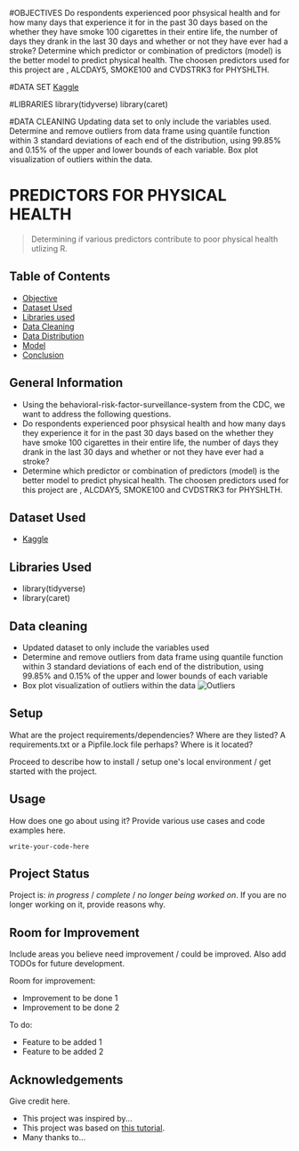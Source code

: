 

#OBJECTIVES
  Do respondents experienced poor phsysical health and for how many days that experience it for in the past 30 days based on the whether they have smoke 100 cigarettes in their entire life, the number of days they drank in the last 30 days and whether or not they have ever had a stroke?
  Determine which predictor or combination of predictors (model) is the better model to predict physical health. The choosen predictors used for this project are , ALCDAY5, SMOKE100 and CVDSTRK3 for PHYSHLTH. 

#DATA SET
[Kaggle](https://www.kaggle.com/cdc/behavioral-risk-factor-surveillance-system)

#LIBRARIES 
library(tidyverse) 
library(caret)

#DATA CLEANING
  Updating data set to only include the variables used.
  Determine and remove outliers from data frame using quantile function within 3 standard deviations of each end of the distribution, using 99.85%  and 0.15% of the upper and lower bounds of each variable. 
  Box plot visualization of outliers within the data. 

# PREDICTORS FOR PHYSICAL HEALTH
> Determining if various predictors contribute to poor physical health utlizing R. 


## Table of Contents
* [Objective](#objective)
* [Dataset Used](#dataset-used)
* [Libraries used](#libraries)
* [Data Cleaning](#data-cleaning)
* [Data Distribution](#data-distribution)
* [Model](#model)
* [Conclusion](#conclusion)
<!-- * [License](#license) -->


## General Information
- Using the behavioral-risk-factor-surveillance-system from the CDC, we want to address the following questions. 
- Do respondents experienced poor phsysical health and how many days they experience it for in the past 30 days based on the whether they have smoke     100 cigarettes in their entire life, the number of days they drank in the last 30 days and whether or not they have ever had a stroke?
- Determine which predictor or combination of predictors (model) is the better model to predict physical health. The choosen predictors used for this    project are , ALCDAY5, SMOKE100 and CVDSTRK3 for PHYSHLTH.


## Dataset Used
- [Kaggle](https://www.kaggle.com/cdc/behavioral-risk-factor-surveillance-system)


## Libraries Used
- library(tidyverse)
- library(caret)


## Data cleaning
-  Updated dataset to only include the variables used
-  Determine and remove outliers from data frame using quantile function within 3 standard deviations of each end of the distribution, using 99.85%       and 0.15% of the upper and lower bounds of each variable
-  Box plot visualization of outliers within the data
![Outliers](<img width="617" alt="Screenshot 2023-12-27 at 4 12 57 PM" src="https://github.com/Navy-Neang/R-programming-project/assets/154766577/7537db7b-eb5e-4d24-acdf-11c90d07e46b">)
<!-- If you have screenshots you'd like to share, include them here. -->


## Setup
What are the project requirements/dependencies? Where are they listed? A requirements.txt or a Pipfile.lock file perhaps? Where is it located?

Proceed to describe how to install / setup one's local environment / get started with the project.


## Usage
How does one go about using it?
Provide various use cases and code examples here.

`write-your-code-here`


## Project Status
Project is: _in progress_ / _complete_ / _no longer being worked on_. If you are no longer working on it, provide reasons why.


## Room for Improvement
Include areas you believe need improvement / could be improved. Also add TODOs for future development.

Room for improvement:
- Improvement to be done 1
- Improvement to be done 2

To do:
- Feature to be added 1
- Feature to be added 2


## Acknowledgements
Give credit here.
- This project was inspired by...
- This project was based on [this tutorial](https://www.example.com).
- Many thanks to...
